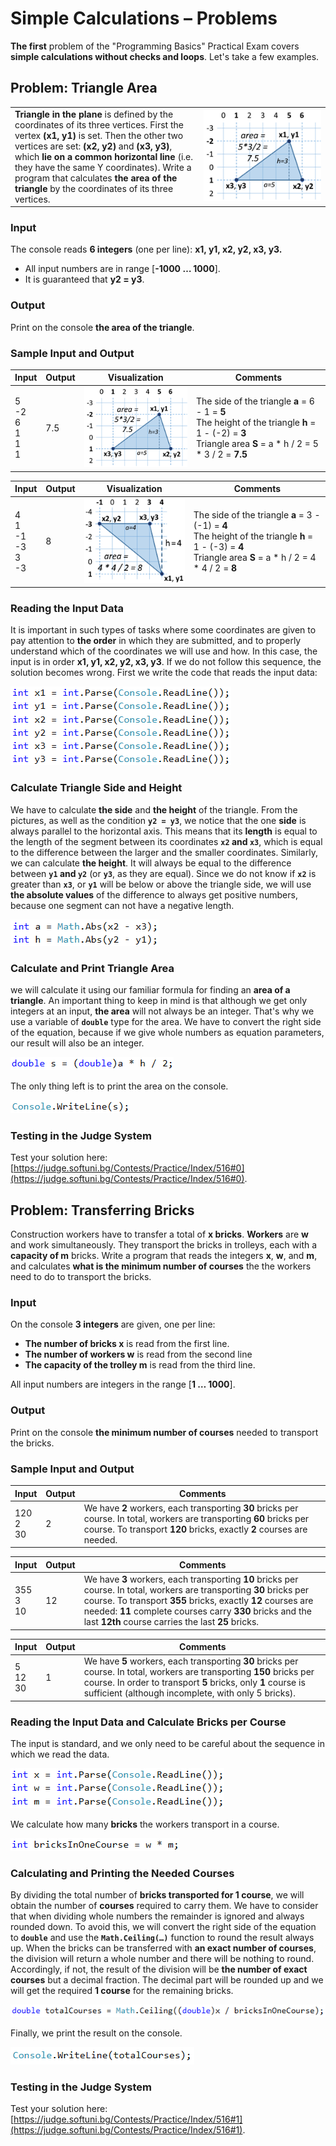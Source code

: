 # Simple Calculations – Problems

**The first** problem of the "Programming Basics" Practical Exam covers **simple calculations without checks and loops**. Let's take a few examples.


## Problem: Triangle Area

<table>
   <tr>
      <td width="60%">
        <b>Triangle in the plane</b> is defined by the coordinates of its three vertices. First the vertex <b>(x1, y1)</b> is set. Then the other two vertices are set: <b>(x2, y2)</b> and <b>(x3, y3)</b>, which <b>lie on a common horizontal line</b> (i.e. they have the same Y coordinates). Write a program that calculates <b>the area of the triangle</b> by the coordinates of its three vertices.
      </td>
      <td>
         <img src="/assets/chapter-8-1-images/01.Triangle-area-01.png"/>
      </td>
   </tr>
</table>

### Input

The console reads **6 integers** (one per line):
**x1, y1, x2, y2, x3, y3.**
-	All input numbers are in range [**-1000 … 1000**].
-	It is guaranteed that **y2 = y3**.

### Output

Print on the console **the area of the triangle**.

### Sample Input and Output

| Input | Output | Visualization | Comments |
|----|----|----|----|
|5<br>-2<br>6<br>1<br>1<br>1|7.5|![](/assets/chapter-8-1-images/01.Triangle-area-01.png)|The side of the triangle **a** = 6 - 1 = **5**<br>The height of the triangle **h** = 1 - (-2) = **3**<br>Triangle area **S** = a \* h / 2 = 5 \* 3 / 2 = **7.5**|

| Input | Output | Visualization | Comments |
|----|----|----|----|
|4<br>1<br>-1<br>-3<br>3<br>-3|8|![](/assets/chapter-8-1-images/01.Triangle-area-02.png)|The side of the triangle **a** = 3 - (-1) = **4**<br>The height of the triangle **h** = 1 - (-3) = **4**<br>Triangle area **S** = a \* h / 2 = 4 \* 4 / 2 = **8**|

### Reading the Input Data

It is important in such types of tasks where some coordinates are given to pay attention to **the order** in which they are submitted, and to properly understand which of the coordinates we will use and how. In this case, the input is in order **x1, y1, x2, y2, x3, y3**. If we do not follow this sequence, the solution becomes wrong. First we write the code that reads the input data:

![](/assets/chapter-8-1-images/01.Triangle-area-03.png)

### Calculate Triangle Side and Height

We have to calculate **the side** and **the height** of the triangle. From the pictures, as well as the condition **`y2 = y3`**, we notice that the one **side** is always parallel to the horizontal axis. This means that its **length** is equal to the length of the segment between its coordinates **`x2` and `x3`**, which is equal to the difference between the larger and the smaller coordinates. Similarly, we can calculate **the height**. It will always be equal to the difference between **`y1` and `y2`** (or **`y3`**, as they are equal). Since we do not know if **`x2`** is greater than **`x3`**, or **`y1`** will be below or above the triangle side, we will use **the absolute values** of the difference to always get positive numbers, because one segment can not have a negative length.

![](/assets/chapter-8-1-images/01.Triangle-area-04.png)

### Calculate and Print Triangle Area

we will calculate it using our familiar formula for finding an **area of a triangle**. An important thing to keep in mind is that although we get only integers at an input, **the area** will not always be an integer. That's why we use a variable of **`double`** type for the area. We have to convert the right side of the equation, because if we give whole numbers as equation parameters, our result will also be an integer.

![](/assets/chapter-8-1-images/01.Triangle-area-05.png)

The only thing left is to print the area on the console.

![](/assets/chapter-8-1-images/01.Triangle-area-06.png)

### Testing in the Judge System

Test your solution here: [https://judge.softuni.bg/Contests/Practice/Index/516#0](https://judge.softuni.bg/Contests/Practice/Index/516#0).


## Problem: Transferring Bricks

Construction workers have to transfer a total of **x bricks**. **Workers** are **w** and work simultaneously. They transport the bricks in trolleys, each with a **capacity of m** bricks. Write a program that reads the integers **x**, **w**, and **m**, and calculates **what is the minimum number of courses** the the workers need to do to transport the bricks.

### Input

On the console **3 integers** are given, one per line:
 * **The number of bricks x** is read from the first line.
 * **The number of workers w** is read from the second line
 * **The capacity of the trolley m** is read from the third line.

All input numbers are integers in the range [**1 … 1000**].

### Output

Print on the console **the minimum number of courses** needed to transport the bricks.

### Sample Input and Output

| Input | Output | Comments |
|----|----|----|
|120<br>2<br>30|2|We have **2** workers, each transporting **30** bricks per course. In total, workers are transporting **60** bricks per course. To transport **120** bricks, exactly **2** courses are needed.|

| Input | Output | Comments |
|----|----|----|
|355<br>3<br>10|12|We have **3** workers, each transporting **10** bricks per course. In total, workers are transporting **30** bricks per course. To transport **355** bricks, exactly **12** courses are needed: **11** complete courses carry **330** bricks and the last **12th** course carries the last **25** bricks.|

| Input | Output | Comments |
|----|----|----|
|5<br>12<br>30|1|We have **5** workers, each transporting **30** bricks per course. In total, workers are transporting **150** bricks per course. In order to transport **5** bricks, only **1** course is sufficient (although incomplete, with only 5 bricks).|

### Reading the Input Data and Calculate Bricks per Course

The input is standard, and we only need to be careful about the sequence in which we read the data.

![](/assets/chapter-8-1-images/02.Bricks-01.png)

We calculate how many **bricks** the workers transport in a course.

![](/assets/chapter-8-1-images/02.Bricks-02.png)

### Calculating and Printing the Needed Courses

By dividing the total number of **bricks transported for 1 course**, we will obtain the number of **courses** required to carry them. We have to consider that when dividing whole numbers the remainder is ignored and always rounded down. To avoid this, we will convert the right side of the equation to **`double`** and use the **`Math.Ceiling(…)`** function to round the result always up. When the bricks can be transferred with **an exact number of courses**, the division will return a whole number and there will be nothing to round. Accordingly, if not, the result of the division will be **the number of exact courses** but a decimal fraction. The decimal part will be rounded up and we will get the required **1 course** for the remaining bricks.

![](/assets/chapter-8-1-images/02.Bricks-03.png)

Finally, we print the result on the console.

![](/assets/chapter-8-1-images/02.Bricks-04.png)

### Testing in the Judge System

Test your solution here: [https://judge.softuni.bg/Contests/Practice/Index/516#1](https://judge.softuni.bg/Contests/Practice/Index/516#1).
